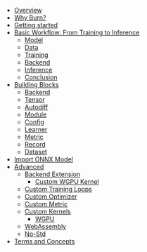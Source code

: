 - [Overview](./overview.md)
- [Why Burn?](./motivation.md)
- [Getting started](./getting-started.md)
- [Basic Workflow: From Training to Inference](./basic-workflow/README.md)
  - [Model](./basic-workflow/model.md)
  - [Data](./basic-workflow/data.md)
  - [Training](./basic-workflow/training.md)
  - [Backend](./basic-workflow/backend.md)
  - [Inference](./basic-workflow/inference.md)
  - [Conclusion](./basic-workflow/conclusion.md)
- [Building Blocks](./building-blocks/README.md)
  - [Backend](./building-blocks/backend.md)
  - [Tensor](./building-blocks/tensor.md)
  - [Autodiff](./building-blocks/autodiff.md)
  - [Module](./building-blocks/module.md)
  - [Config]()
  - [Learner]()
  - [Metric]()
  - [Record]()
  - [Dataset]()
- [Import ONNX Model](./import/onnx-model.md)
- [Advanced](./advanced/README.md)
  - [Backend Extension](./advanced/backend-extension/README.md)
    - [Custom WGPU Kernel](./advanced/backend-extension/custom-wgpu-kernel.md)
  - [Custom Training Loops]()
  - [Custom Optimizer]()
  - [Custom Metric]()
  - [Custom Kernels]()
    - [WGPU]()
  - [WebAssembly]()
  - [No-Std]()
- [Terms and Concepts]()

